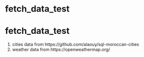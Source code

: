 # fetch_data_test
# fetch_data_test

<ol>
  <li>cities data from <a>https://github.com/alaouy/sql-moroccan-cities</a></li>
  <li>weather data from <a>https://openweathermap.org/</a></li>
</ol>
